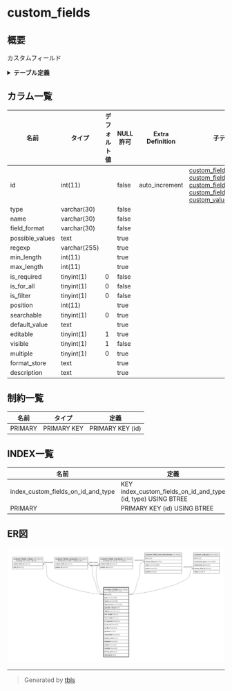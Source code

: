 # custom_fields

## 概要

カスタムフィールド

<details>
<summary><strong>テーブル定義</strong></summary>

```sql
CREATE TABLE `custom_fields` (
  `id` int(11) NOT NULL AUTO_INCREMENT,
  `type` varchar(30) NOT NULL DEFAULT '',
  `name` varchar(30) NOT NULL DEFAULT '',
  `field_format` varchar(30) NOT NULL DEFAULT '',
  `possible_values` text,
  `regexp` varchar(255) DEFAULT '',
  `min_length` int(11) DEFAULT NULL,
  `max_length` int(11) DEFAULT NULL,
  `is_required` tinyint(1) NOT NULL DEFAULT '0',
  `is_for_all` tinyint(1) NOT NULL DEFAULT '0',
  `is_filter` tinyint(1) NOT NULL DEFAULT '0',
  `position` int(11) DEFAULT NULL,
  `searchable` tinyint(1) DEFAULT '0',
  `default_value` text,
  `editable` tinyint(1) DEFAULT '1',
  `visible` tinyint(1) NOT NULL DEFAULT '1',
  `multiple` tinyint(1) DEFAULT '0',
  `format_store` text,
  `description` text,
  PRIMARY KEY (`id`),
  KEY `index_custom_fields_on_id_and_type` (`id`,`type`)
) ENGINE=InnoDB AUTO_INCREMENT=[Redacted by tbls] DEFAULT CHARSET=utf8
```

</details>

## カラム一覧

| 名前              | タイプ          | デフォルト値       | NULL許可   | Extra Definition | 子テーブル                                                                                                                                                                                                                                             | 親テーブル      | コメント     |
| --------------- | ------------ | ------------ | -------- | ---------------- | ------------------------------------------------------------------------------------------------------------------------------------------------------------------------------------------------------------------------------------------------- | ---------- | -------- |
| id              | int(11)      |              | false    | auto_increment   | [custom_fields_roles](custom_fields_roles.md) [custom_fields_projects](custom_fields_projects.md) [custom_fields_trackers](custom_fields_trackers.md) [custom_field_enumerations](custom_field_enumerations.md) [custom_values](custom_values.md) |            |          |
| type            | varchar(30)  |              | false    |                  |                                                                                                                                                                                                                                                   |            |          |
| name            | varchar(30)  |              | false    |                  |                                                                                                                                                                                                                                                   |            |          |
| field_format    | varchar(30)  |              | false    |                  |                                                                                                                                                                                                                                                   |            |          |
| possible_values | text         |              | true     |                  |                                                                                                                                                                                                                                                   |            |          |
| regexp          | varchar(255) |              | true     |                  |                                                                                                                                                                                                                                                   |            |          |
| min_length      | int(11)      |              | true     |                  |                                                                                                                                                                                                                                                   |            |          |
| max_length      | int(11)      |              | true     |                  |                                                                                                                                                                                                                                                   |            |          |
| is_required     | tinyint(1)   | 0            | false    |                  |                                                                                                                                                                                                                                                   |            |          |
| is_for_all      | tinyint(1)   | 0            | false    |                  |                                                                                                                                                                                                                                                   |            |          |
| is_filter       | tinyint(1)   | 0            | false    |                  |                                                                                                                                                                                                                                                   |            |          |
| position        | int(11)      |              | true     |                  |                                                                                                                                                                                                                                                   |            |          |
| searchable      | tinyint(1)   | 0            | true     |                  |                                                                                                                                                                                                                                                   |            |          |
| default_value   | text         |              | true     |                  |                                                                                                                                                                                                                                                   |            |          |
| editable        | tinyint(1)   | 1            | true     |                  |                                                                                                                                                                                                                                                   |            |          |
| visible         | tinyint(1)   | 1            | false    |                  |                                                                                                                                                                                                                                                   |            |          |
| multiple        | tinyint(1)   | 0            | true     |                  |                                                                                                                                                                                                                                                   |            |          |
| format_store    | text         |              | true     |                  |                                                                                                                                                                                                                                                   |            |          |
| description     | text         |              | true     |                  |                                                                                                                                                                                                                                                   |            |          |

## 制約一覧

| 名前      | タイプ         | 定義               |
| ------- | ----------- | ---------------- |
| PRIMARY | PRIMARY KEY | PRIMARY KEY (id) |

## INDEX一覧

| 名前                                 | 定義                                                            |
| ---------------------------------- | ------------------------------------------------------------- |
| index_custom_fields_on_id_and_type | KEY index_custom_fields_on_id_and_type (id, type) USING BTREE |
| PRIMARY                            | PRIMARY KEY (id) USING BTREE                                  |

## ER図

![er](custom_fields.svg)

---

> Generated by [tbls](https://github.com/k1LoW/tbls)

